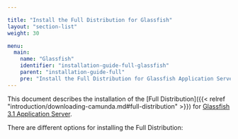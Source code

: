 ```yaml
---

title: "Install the Full Distribution for Glassfish"
layout: "section-list"
weight: 30

menu:
  main:
    name: "Glassfish"
    identifier: "installation-guide-full-glassfish"
    parent: "installation-guide-full"
    pre: "Install the Full Distribution for Glassfish Application Server."
---
```


This document describes the installation of the [Full Distribution]({{< relref "introduction/downloading-camunda.md#full-distribution" >}}) for [Glassfish 3.1 Application Server](http://glassfish.java.net/).

There are different options for installing the Full Distribution:
